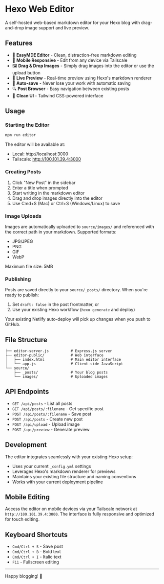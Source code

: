 # Hexo Web Editor

A self-hosted web-based markdown editor for your Hexo blog with drag-and-drop image support and live preview.

## Features

- 📝 **EasyMDE Editor** - Clean, distraction-free markdown editing
- 📱 **Mobile Responsive** - Edit from any device via Tailscale
- 🖼️ **Drag & Drop Images** - Simply drag images into the editor or use the upload button  
- 👀 **Live Preview** - Real-time preview using Hexo's markdown renderer
- 💾 **Auto-save** - Never lose your work with automatic saving
- 🔍 **Post Browser** - Easy navigation between existing posts
- 🎨 **Clean UI** - Tailwind CSS-powered interface

## Usage

### Starting the Editor

```bash
npm run editor
```

The editor will be available at:
- Local: http://localhost:3000
- Tailscale: http://100.101.39.4:3000

### Creating Posts

1. Click "New Post" in the sidebar
2. Enter a title when prompted
3. Start writing in the markdown editor
4. Drag and drop images directly into the editor
5. Use Cmd+S (Mac) or Ctrl+S (Windows/Linux) to save

### Image Uploads

Images are automatically uploaded to `source/images/` and referenced with the correct path in your markdown. Supported formats:
- JPG/JPEG
- PNG
- GIF
- WebP

Maximum file size: 5MB

### Publishing

Posts are saved directly to your `source/_posts/` directory. When you're ready to publish:

1. Set `draft: false` in the post frontmatter, or
2. Use your existing Hexo workflow (`hexo generate` and deploy)

Your existing Netlify auto-deploy will pick up changes when you push to GitHub.

## File Structure

```
├── editor-server.js          # Express.js server
├── editor-public/            # Web interface
│   ├── index.html            # Main editor interface
│   └── app.js                # Client-side JavaScript
└── source/
    ├── _posts/               # Your blog posts
    └── images/               # Uploaded images
```

## API Endpoints

- `GET /api/posts` - List all posts
- `GET /api/posts/:filename` - Get specific post
- `POST /api/posts/:filename` - Save post
- `POST /api/posts` - Create new post
- `POST /api/upload` - Upload image
- `POST /api/preview` - Generate preview

## Development

The editor integrates seamlessly with your existing Hexo setup:
- Uses your current `_config.yml` settings
- Leverages Hexo's markdown renderer for previews
- Maintains your existing file structure and naming conventions
- Works with your current deployment pipeline

## Mobile Editing

Access the editor on mobile devices via your Tailscale network at `http://100.101.39.4:3000`. The interface is fully responsive and optimized for touch editing.

## Keyboard Shortcuts

- `Cmd/Ctrl + S` - Save post
- `Cmd/Ctrl + B` - Bold text
- `Cmd/Ctrl + I` - Italic text
- `F11` - Fullscreen editing

---

Happy blogging! 🎉